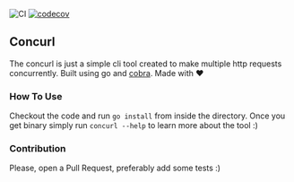 ![CI](https://github.com/jkonarze/concurl/workflows/CI/badge.svg)
[![codecov](https://codecov.io/gh/jkonarze/concurl/branch/master/graph/badge.svg)](https://codecov.io/gh/jkonarze/concurl)

## Concurl

The concurl is just a simple cli tool created to make multiple http requests concurrently. Built using go and [cobra](https://github.com/spf13/cobra). 
Made with ❤️ 

### How To Use

Checkout the code and run `go install` from inside the directory. Once you get binary simply run `concurl --help` to learn more about the tool :)

### Contribution

Please, open a Pull Request, preferably add some tests :) 